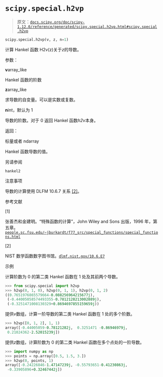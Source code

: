 # `scipy.special.h2vp`

> 原文：[`docs.scipy.org/doc/scipy-1.12.0/reference/generated/scipy.special.h2vp.html#scipy.special.h2vp`](https://docs.scipy.org/doc/scipy-1.12.0/reference/generated/scipy.special.h2vp.html#scipy.special.h2vp)

```py
scipy.special.h2vp(v, z, n=1)
```

计算 Hankel 函数 H2v(z)关于*z*的导数。

参数：

**v**array_like

Hankel 函数的阶数

**z**array_like

求导数的自变量。可以是实数或复数。

**n**int，默认为 1

导数的阶数。对于 0 返回 Hankel 函数*h2v*本身。

返回：

标量或者 ndarray

Hankel 函数导数的值。

另请参阅

`hankel2`

注意事项

导数的计算使用 DLFM 10.6.7 关系 [[2]](#ra30d56583a43-2)。

参考文献

[1]

张善杰和金建明。“特殊函数的计算”，John Wiley and Sons 出版，1996 年，第五章。[`people.sc.fsu.edu/~jburkardt/f77_src/special_functions/special_functions.html`](https://people.sc.fsu.edu/~jburkardt/f77_src/special_functions/special_functions.html)

[2]

NIST 数学函数数字图书馆。[`dlmf.nist.gov/10.6.E7`](https://dlmf.nist.gov/10.6.E7)

示例

计算阶数为 0 的第二类 Hankel 函数在 1 处及其前两个导数。

```py
>>> from scipy.special import h2vp
>>> h2vp(0, 1, 0), h2vp(0, 1, 1), h2vp(0, 1, 2)
((0.7651976865579664-0.088256964215677j),
 (-0.44005058574493355-0.7812128213002889j),
 (-0.3251471008130329+0.8694697855159659j)) 
```

提供*v*数组，计算一阶导数的第二类 Hankel 函数在 1 处的多个阶数。

```py
>>> h2vp([0, 1, 2], 1, 1)
array([-0.44005059-0.78121282j,  0.3251471 -0.86946979j,
 0.21024362-2.52015239j]) 
```

提供*z*数组，计算阶数为 0 的第二类 Hankel 函数在多个点处的一阶导数。

```py
>>> import numpy as np
>>> points = np.array([0.5, 1.5, 3.])
>>> h2vp(0, points, 1)
array([-0.24226846-1.47147239j, -0.55793651-0.41230863j,
 -0.33905896+0.32467442j]) 
```
